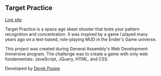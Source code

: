 ## Target Practice

[Live site](https://djpo.github.io/targetpractice)

Target Practice is a space age skeet shooter that tests your pattern recognition and concentration. It was inspired by a game I played many years ago on a text-based, role-playing MUD in the Ender's Game universe.

This project was created during General Assembly's Web Development Immersive program. The challenge was to create a game with only web fundamentals: JavaScript, JQuery, HTML, and CSS.

Developed by [Derek Poppe](http://derekpoppe.com)
